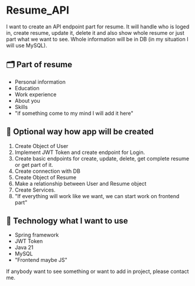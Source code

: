 # Resume_API

I want to create an API endpoint part for resume. It will handle who is loged in, create resume,
update it, delete it and also show whole resume or just part what we want to see. Whole information
will be in DB (in my situation I will use MySQL).

## 🗂️ Part of resume
- Personal information
- Education
- Work experience
- About you
- Skills
- "if something come to my mind I will add it here"

## 🔬 Optional way how app will be created
1. Create Object of User
2. Implement JWT Token and create endpoint for Login.
3. Create basic endpoints for create, update, delete, get complete resume or get part of it.
4. Create connection with DB
5. Create Object of Resume
6. Make a relationship between User and Resume object
7. Create Services.
8. "If everything will work like we want, we can start work on frontend part"

## 🚀 Technology what I want to use
- Spring framework
- JWT Token
- Java 21
- MySQL
- "Frontend maybe JS"

If anybody want to see something or want to add in project, please contact me.
